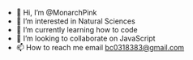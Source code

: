 - 👋 Hi, I’m @MonarchPink
- 👀 I’m interested in Natural Sciences
- 🌱 I’m currently learning how to code 
- 💞️ I’m looking to collaborate on JavaScript
- 📫 How to reach me email bc0318383@gmail.com

<!---
MonarchPink/MonarchPink is a ✨ special ✨ repository because its `README.md` (this file) appears on your GitHub profile.
You can click the Preview link to take a look at your changes.
--->
